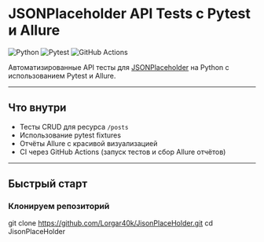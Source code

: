 # JSONPlaceholder API Tests с Pytest и Allure

![Python](https://img.shields.io/badge/python-3.11-blue)
![Pytest](https://img.shields.io/badge/pytest-7.0+-brightgreen)
![GitHub Actions](https://github.com/Lorgar40k/JisonPlaceHolder/actions/workflows/pytest.yml/badge.svg)

Автоматизированные API тесты для [JSONPlaceholder](https://jsonplaceholder.typicode.com/) на Python с использованием Pytest и Allure.

---

## Что внутри

- Тесты CRUD для ресурса `/posts`
- Использование pytest fixtures
- Отчёты Allure с красивой визуализацией
- CI через GitHub Actions (запуск тестов и сбор Allure отчётов)

---

## Быстрый старт

### Клонируем репозиторий


git clone https://github.com/Lorgar40k/JisonPlaceHolder.git
cd JisonPlaceHolder
